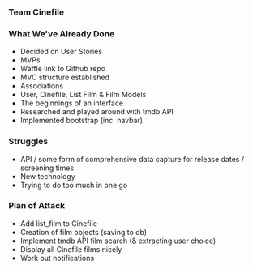 ### Team Cinefile

### What We've Already Done
 - Decided on User Stories
 - MVPs
 - Waffle link to Github repo
 - MVC structure established
 - Associations
 - User, Cinefile, List Film & Film Models
 - The beginnings of an interface
 - Researched and played around with tmdb API
 - Implemented bootstrap (inc. navbar).

### Struggles
 - API / some form of comprehensive data capture for release dates / screening times
 - New technology
 - Trying to do too much in one go

### Plan of Attack
 - Add list_film to Cinefile
 - Creation of film objects (saving to db)
 - Implement tmdb API film search (& extracting user choice)
 - Display all Cinefile films nicely
 - Work out notifications
